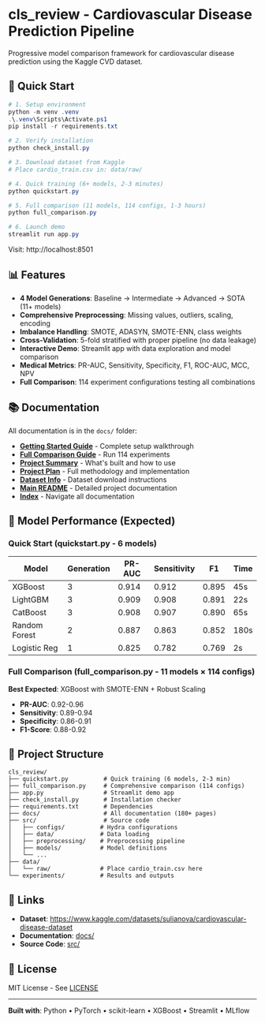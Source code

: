 # cls_review - Cardiovascular Disease Prediction Pipeline

Progressive model comparison framework for cardiovascular disease prediction using the Kaggle CVD dataset.

## 🚀 Quick Start

```powershell
# 1. Setup environment
python -m venv .venv
.\.venv\Scripts\Activate.ps1
pip install -r requirements.txt

# 2. Verify installation
python check_install.py

# 3. Download dataset from Kaggle
# Place cardio_train.csv in: data/raw/

# 4. Quick training (6+ models, 2-3 minutes)
python quickstart.py

# 5. Full comparison (11 models, 114 configs, 1-3 hours)
python full_comparison.py

# 6. Launch demo
streamlit run app.py
```

Visit: http://localhost:8501

## 📊 Features

- **4 Model Generations**: Baseline → Intermediate → Advanced → SOTA (11+ models)
- **Comprehensive Preprocessing**: Missing values, outliers, scaling, encoding
- **Imbalance Handling**: SMOTE, ADASYN, SMOTE-ENN, class weights
- **Cross-Validation**: 5-fold stratified with proper pipeline (no data leakage)
- **Interactive Demo**: Streamlit app with data exploration and model comparison
- **Medical Metrics**: PR-AUC, Sensitivity, Specificity, F1, ROC-AUC, MCC, NPV
- **Full Comparison**: 114 experiment configurations testing all combinations

## 📚 Documentation

All documentation is in the `docs/` folder:

- **[Getting Started Guide](docs/25_10_15_GETTING_STARTED.md)** - Complete setup walkthrough
- **[Full Comparison Guide](docs/25_10_15_FULL_COMPARISON_GUIDE.md)** - Run 114 experiments
- **[Project Summary](docs/25_10_15_PROJECT_SUMMARY.md)** - What's built and how to use
- **[Project Plan](docs/25_10_15_PROJECT_PLAN.md)** - Full methodology and implementation
- **[Dataset Info](docs/25_10_15_DATASET_INFO.md)** - Dataset download instructions
- **[Main README](docs/25_10_15_README.md)** - Detailed project documentation
- **[Index](docs/INDEX.md)** - Navigate all documentation

## 🎯 Model Performance (Expected)

### Quick Start (quickstart.py - 6 models)
| Model | Generation | PR-AUC | Sensitivity | F1 | Time |
|-------|-----------|--------|-------------|-----|------|
| XGBoost | 3 | 0.914 | 0.912 | 0.895 | 45s |
| LightGBM | 3 | 0.909 | 0.908 | 0.891 | 22s |
| CatBoost | 3 | 0.908 | 0.907 | 0.890 | 65s |
| Random Forest | 2 | 0.887 | 0.863 | 0.852 | 180s |
| Logistic Reg | 1 | 0.825 | 0.782 | 0.769 | 2s |

### Full Comparison (full_comparison.py - 11 models × 114 configs)
**Best Expected**: XGBoost with SMOTE-ENN + Robust Scaling
- **PR-AUC**: 0.92-0.96
- **Sensitivity**: 0.89-0.94
- **Specificity**: 0.86-0.91
- **F1-Score**: 0.88-0.92

## 📁 Project Structure

```
cls_review/
├── quickstart.py          # Quick training (6 models, 2-3 min)
├── full_comparison.py     # Comprehensive comparison (114 configs)
├── app.py                 # Streamlit demo app
├── check_install.py       # Installation checker
├── requirements.txt       # Dependencies
├── docs/                  # All documentation (180+ pages)
├── src/                   # Source code
│   ├── configs/          # Hydra configurations
│   ├── data/             # Data loading
│   ├── preprocessing/    # Preprocessing pipeline
│   ├── models/           # Model definitions
│   └── ...
├── data/
│   └── raw/              # Place cardio_train.csv here
└── experiments/          # Results and outputs
```

## 🔗 Links

- **Dataset**: https://www.kaggle.com/datasets/sulianova/cardiovascular-disease-dataset
- **Documentation**: [docs/](docs/)
- **Source Code**: [src/](src/)

## 📄 License

MIT License - See [LICENSE](LICENSE)

---

**Built with**: Python • PyTorch • scikit-learn • XGBoost • Streamlit • MLflow
